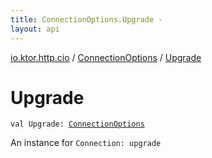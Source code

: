 ```yaml
---
title: ConnectionOptions.Upgrade - 
layout: api
---
```


<div class='api-docs-breadcrumbs'><a href="../index.html">io.ktor.http.cio</a> / <a href="index.html">ConnectionOptions</a> / <a href="./-upgrade.html">Upgrade</a></div>

# Upgrade

<div class="signature"><code><span class="keyword">val </span><span class="identifier">Upgrade</span><span class="symbol">: </span><a href="index.html"><span class="identifier">ConnectionOptions</span></a></code></div>

An instance for <code>Connection: upgrade</code>

